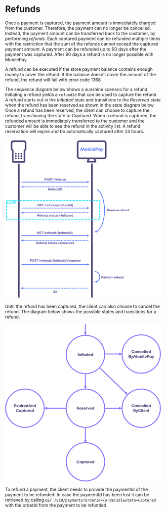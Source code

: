 # Refunds

Once a payment is captured, the payment amount is immediately charged from the customer. Therefore, the payment can no longer be cancelled. Instead, the payment amount can be transferred back to the customer, by performing *refunds*. Each captured payment can be refunded multiple times with the restriction that the sum of the refunds cannot exceed the captured payment amount. A payment can be refunded up to 90 days after the payment was captured. After 90 days a refund is no longer possible with MobilePay.

A refund can be executed if the store payment balance contains enough money to cover the refund. If the balance doesn’t cover the amount of the refund, the refund will fail with error code 1368

The sequence diagram below shows a sunshine scenario for a refund. Initiating a refund yields a `refundId` that can be used to capture the refund. A refund starts out in the *Initiated* state and transitions to the *Reserved* state when the refund has been reserved as shown in the state diagram below. Once a refund has been reserved, the client can choose to capture the refund, transitioning the state to *Captured*. When a refund is captured, the refunded amount is immediately transferred to the customer and the customer will be able to see the refund in the activity list.
A refund reservation will expire and be automatically captured after 24 hours.

[![Refund flow](/img/pos-refund-flow.png)](/img/pos-refund-flow.png)

Until the refund has been captured, the client can also choose to cancel the refund. The diagram below shows the possible states and transitions for a refund.

[![Refund states](/img/pos-refund-states.png)](/img/pos-refund-states.png)

To refund a payment, the client needs to provide the paymentId of the payment to be refunded. In case the paymentId has been lost it can be retrieved by calling `GET /v10/payments?orderId={orderId}&state=Captured` with the orderId from the payment to be refunded.
